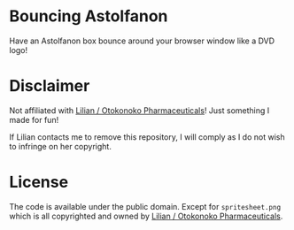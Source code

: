 # Bouncing Astolfanon
Have an Astolfanon box bounce around your browser window like a DVD logo!

# Disclaimer
Not affiliated with [Lilian / Otokonoko Pharmaceuticals](https://otkph.am)! Just something I made for fun!

If Lilian contacts me to remove this repository, I will comply as I do not wish to infringe on her copyright.

# License
The code is available under the public domain. Except for `spritesheet.png` which is all copyrighted and owned by [Lilian / Otokonoko Pharmaceuticals](https://otkph.am).